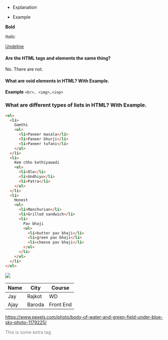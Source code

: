 - Explanation

* Example

**Bold**

_Italic_

<u>Undeline</u>

#### Are the HTML tags and elements the same thing?

No. There are not.

#### What are void elements in HTML? With Example.

**Example**
`<br>, <img>,<inp>`

### What are different types of lists in HTML? With Example.

```html
<ol>
  <li>
    Gamthi
    <ul>
      <li>Paneer masala</li>
      <li>Paneer bhurji</li>
      <li>Paneer tufani</li>
    </ul>
  </li>
  <li>
    Kem chho kathiyawadi
    <ul>
      <li>Olo</li>
      <li>Undhiyu</li>
      <li>Patra</li>
    </ul>
  </li>
  <li>
    Honest
    <ul>
      <li>Manchurian</li>
      <li>Grilled sandwich</li>
      <li>
        Pav bhaji
        <ul>
          <li>butter pav bhaji</li>
          <li>green pav bhaji</li>
          <li>cheese pav bhaji</li>
        </ul>
      </li>
    </ul>
  </li>
</ol>
```

![](https://images.pexels.com/photos/1179225/pexels-photo-1179225.jpeg?auto=compress&cs=tinysrgb&w=1260&h=750&dpr=1)

| Name | City   | Course    |
| ---- | ------ | --------- |
| Jay  | Rajkot | WD        |
| Ajay | Baroda | Front End |

https://www.pexels.com/photo/body-of-water-and-green-field-under-blue-sky-photo-1179225/

<div class="special">This is some extra tag</div>

<style>
    .special{
        color:grey;
    }
    .special:hover{
    color: blue;
    font-weight:600;
    }
</style>
